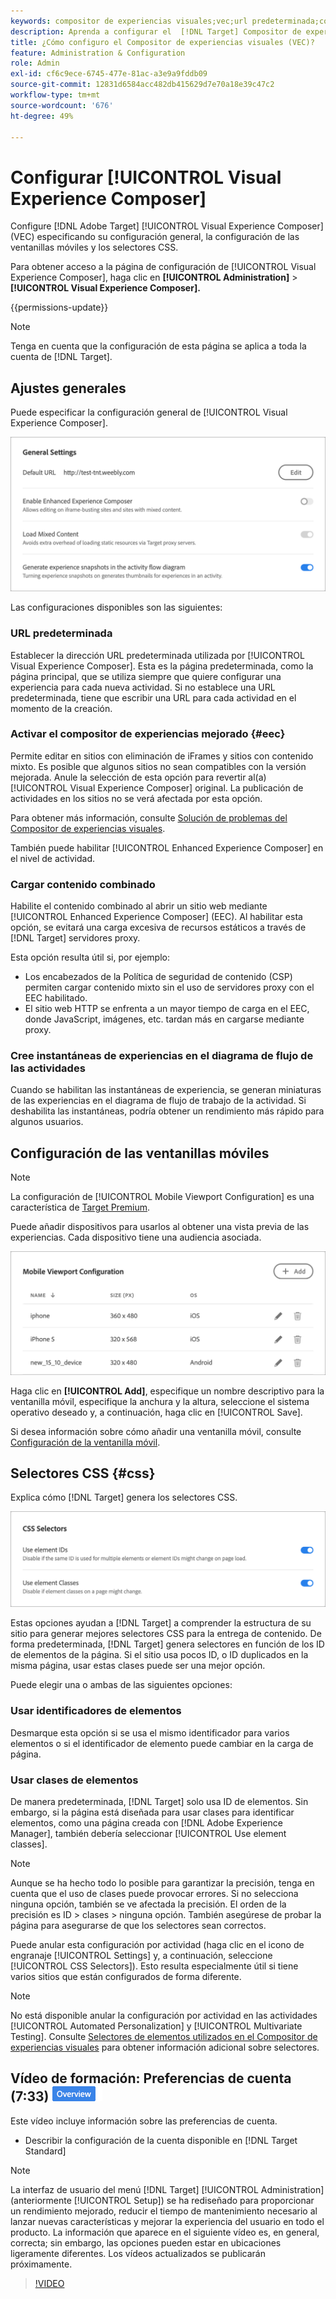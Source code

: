 ```yaml
---
keywords: compositor de experiencias visuales;vec;url predeterminada;compositor de experiencias mejorado;eec;contenido mixto;instantáneas de experiencias;ventanilla móvil;css;selectores css
description: Aprenda a configurar el  [!DNL Target] Compositor de experiencias visuales (VEC) de Adobe especificando su configuración general, la configuración de la ventanilla móvil y los selectores CSS.
title: ¿Cómo configuro el Compositor de experiencias visuales (VEC)?
feature: Administration & Configuration
role: Admin
exl-id: cf6c9ece-6745-477e-81ac-a3e9a9fddb09
source-git-commit: 12831d6584acc482db415629d7e70a18e39c47c2
workflow-type: tm+mt
source-wordcount: '676'
ht-degree: 49%

---
```


# Configurar [!UICONTROL Visual Experience Composer]

Configure [!DNL Adobe Target] [!UICONTROL Visual Experience Composer] (VEC) especificando su configuración general, la configuración de las ventanillas móviles y los selectores CSS.

Para obtener acceso a la página de configuración de [!UICONTROL Visual Experience Composer], haga clic en **[!UICONTROL Administration]** > **[!UICONTROL Visual Experience Composer].**

{{permissions-update}}

>[!NOTE]
>
>Tenga en cuenta que la configuración de esta página se aplica a toda la cuenta de [!DNL Target].

## Ajustes generales

Puede especificar la configuración general de [!UICONTROL Visual Experience Composer].

![Sección de configuración general](/help/main/administrating-target/assets/general-settings.png)

Las configuraciones disponibles son las siguientes:

### URL predeterminada

Establecer la dirección URL predeterminada utilizada por [!UICONTROL Visual Experience Composer]. Esta es la página predeterminada, como la página principal, que se utiliza siempre que quiere configurar una experiencia para cada nueva actividad. Si no establece una URL predeterminada, tiene que escribir una URL para cada actividad en el momento de la creación.

### Activar el compositor de experiencias mejorado {#eec}

Permite editar en sitios con eliminación de iFrames y sitios con contenido mixto. Es posible que algunos sitios no sean compatibles con la versión mejorada. Anule la selección de esta opción para revertir al(a) [!UICONTROL Visual Experience Composer] original. La publicación de actividades en los sitios no se verá afectada por esta opción.

Para obtener más información, consulte [Solución de problemas del Compositor de experiencias visuales](/help/main/c-experiences/c-visual-experience-composer/r-troubleshoot-composer/troubleshoot-composer.md).

También puede habilitar [!UICONTROL Enhanced Experience Composer] en el nivel de actividad.

### Cargar contenido combinado

Habilite el contenido combinado al abrir un sitio web mediante [!UICONTROL Enhanced Experience Composer] (EEC). Al habilitar esta opción, se evitará una carga excesiva de recursos estáticos a través de [!DNL Target] servidores proxy.

Esta opción resulta útil si, por ejemplo:

* Los encabezados de la Política de seguridad de contenido (CSP) permiten cargar contenido mixto sin el uso de servidores proxy con el EEC habilitado.
* El sitio web HTTP se enfrenta a un mayor tiempo de carga en el EEC, donde JavaScript, imágenes, etc. tardan más en cargarse mediante proxy.

### Cree instantáneas de experiencias en el diagrama de flujo de las actividades

Cuando se habilitan las instantáneas de experiencia, se generan miniaturas de las experiencias en el diagrama de flujo de trabajo de la actividad. Si deshabilita las instantáneas, podría obtener un rendimiento más rápido para algunos usuarios.

## Configuración de las ventanillas móviles  

>[!NOTE]
>
>La configuración de [!UICONTROL Mobile Viewport Configuration] es una característica de [Target Premium](/help/main/c-intro/intro.md#premium).


Puede añadir dispositivos para usarlos al obtener una vista previa de las experiencias. Cada dispositivo tiene una audiencia asociada.

![Sección de configuración de ventanilla móvil](/help/main/administrating-target/assets/mobile-viewport-configuration.png)

Haga clic en **[!UICONTROL Add]**, especifique un nombre descriptivo para la ventanilla móvil, especifique la anchura y la altura, seleccione el sistema operativo deseado y, a continuación, haga clic en [!UICONTROL Save].

Si desea información sobre cómo añadir una ventanilla móvil, consulte [Configuración de la ventanilla móvil](/help/main/c-experiences/c-visual-experience-composer/mobile-viewports.md).

## Selectores CSS {#css}

Explica cómo [!DNL Target] genera los selectores CSS.

![Sección de selectores CSS](/help/main/administrating-target/assets/css-selectors.png)

Estas opciones ayudan a [!DNL Target] a comprender la estructura de su sitio para generar mejores selectores CSS para la entrega de contenido. De forma predeterminada, [!DNL Target] genera selectores en función de los ID de elementos de la página. Si el sitio usa pocos ID, o ID duplicados en la misma página, usar estas clases puede ser una mejor opción.

Puede elegir una o ambas de las siguientes opciones:

### Usar identificadores de elementos

Desmarque esta opción si se usa el mismo identificador para varios elementos o si el identificador de elemento puede cambiar en la carga de página.

### Usar clases de elementos

De manera predeterminada, [!DNL Target] solo usa ID de elementos. Sin embargo, si la página está diseñada para usar clases para identificar elementos, como una página creada con [!DNL Adobe Experience Manager], también debería seleccionar [!UICONTROL Use element classes].

>[!NOTE]
>
>Aunque se ha hecho todo lo posible para garantizar la precisión, tenga en cuenta que el uso de clases puede provocar errores. Si no selecciona ninguna opción, también se ve afectada la precisión. El orden de la precisión es ID > clases > ninguna opción. También asegúrese de probar la página para asegurarse de que los selectores sean correctos.

Puede anular esta configuración por actividad (haga clic en el icono de engranaje [!UICONTROL Settings] y, a continuación, seleccione [!UICONTROL CSS Selectors]). Esto resulta especialmente útil si tiene varios sitios que están configurados de forma diferente.

>[!NOTE]
>
>No está disponible anular la configuración por actividad en las actividades [!UICONTROL Automated Personalization] y [!UICONTROL Multivariate Testing].  Consulte [Selectores de elementos utilizados en el Compositor de experiencias visuales](/help/main/c-experiences/c-visual-experience-composer/vec-selectors.md) para obtener información adicional sobre selectores.

## Vídeo de formación: Preferencias de cuenta (7:33) ![Distintivo de información general](/help/main/assets/overview.png)

Este vídeo incluye información sobre las preferencias de cuenta.

* Describir la configuración de la cuenta disponible en [!DNL Target Standard]

>[!NOTE]
>
>La interfaz de usuario del menú [!DNL Target] [!UICONTROL Administration] (anteriormente [!UICONTROL Setup]) se ha rediseñado para proporcionar un rendimiento mejorado, reducir el tiempo de mantenimiento necesario al lanzar nuevas características y mejorar la experiencia del usuario en todo el producto. La información que aparece en el siguiente vídeo es, en general, correcta; sin embargo, las opciones pueden estar en ubicaciones ligeramente diferentes. Los vídeos actualizados se publicarán próximamente.

>[!VIDEO](https://video.tv.adobe.com/v/17379)
